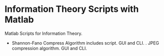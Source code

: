 # Information Theory Scripts with Matlab
Matlab Scripts for Information Theory.

- Shannon-Fano Compress Algorithm includes script. GUI and CLI.
. JPEG compression algorithm. GUI and CLI.
